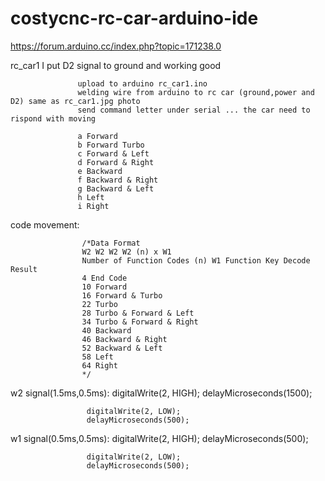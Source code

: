 # costycnc-rc-car-arduino-ide
https://forum.arduino.cc/index.php?topic=171238.0

rc_car1  I put D2 signal to ground and working good       
                   
                   upload to arduino rc_car1.ino
                   welding wire from arduino to rc car (ground,power and D2) same as rc_car1.jpg photo
                   send command letter under serial ... the car need to rispond with moving
                   
                   a Forward 
                   b Forward Turbo 
                   c Forward & Left 
                   d Forward & Right
                   e Backward
                   f Backward & Right
                   g Backward & Left
                   h Left
                   i Right


 code movement:

                    /*Data Format
                    W2 W2 W2 W2 (n) x W1 
                    Number of Function Codes (n) W1 Function Key Decode Result
                    4 End Code
                    10 Forward
                    16 Forward & Turbo
                    22 Turbo
                    28 Turbo & Forward & Left
                    34 Turbo & Forward & Right
                    40 Backward
                    46 Backward & Right
                    52 Backward & Left
                    58 Left
                    64 Right
                    */

 w2 signal(1.5ms,0.5ms):
                     digitalWrite(2, HIGH);
                     delayMicroseconds(1500);
                  
                     digitalWrite(2, LOW);
                     delayMicroseconds(500);

w1 signal(0.5ms,0.5ms):
                     digitalWrite(2, HIGH);
                     delayMicroseconds(500);
                  
                     digitalWrite(2, LOW);
                     delayMicroseconds(500);                     

